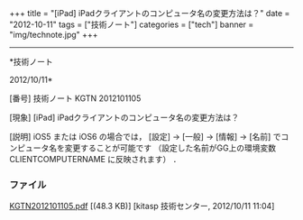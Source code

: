﻿+++
title = "[iPad] iPadクライアントのコンピュータ名の変更方法は？"
date = "2012-10-11"
tags = ["技術ノート"]
categories = ["tech"]
banner = "img/technote.jpg"
+++

-----------------------------------------------------------------------------------------------------------------------------

*技術ノート

2012/10/11*


[番号]
技術ノート KGTN 2012101105

[現象]
[iPad] iPadクライアントのコンピュータ名の変更方法は？

[説明]
iOS5 または iOS6 の場合では， [設定] → [一般] → [情報] → [名前]
でコンピュータ名を変更することが可能です （設定した名前がGG上の環境変数
CLIENTCOMPUTERNAME に反映されます） ．


### ファイル

 
 


[KGTN2012101105.pdf](http://techreport.kitasp.net/attachments/download/1029/KGTN2012101105.pdf)
 [(48.3 KB)] [kitasp 技術センター, 2012/10/11
11:04]


 


 

